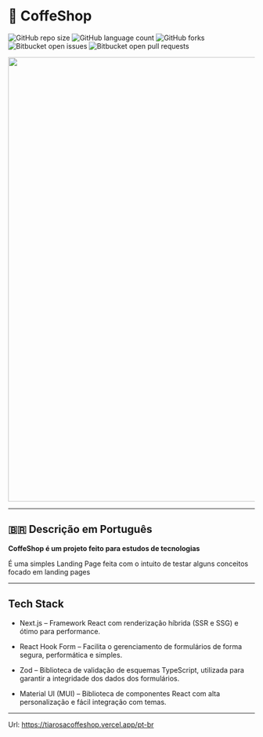 # 📱 CoffeShop

![GitHub repo size](https://img.shields.io/github/repo-size/iuricode/README-template?style=for-the-badge)
![GitHub language count](https://img.shields.io/github/languages/count/iuricode/README-template?style=for-the-badge)
![GitHub forks](https://img.shields.io/github/forks/iuricode/README-template?style=for-the-badge)
![Bitbucket open issues](https://img.shields.io/bitbucket/issues/iuricode/README-template?style=for-the-badge)
![Bitbucket open pull requests](https://img.shields.io/bitbucket/pr-raw/iuricode/README-template?style=for-the-badge)


<p align="center">
<img width="1919" height="906" alt="Image" src="https://github.com/user-attachments/assets/8a46dd37-f3b7-4d0d-a9db-1a27caca3ebf" />
</p>

---

## 🇧🇷 Descrição em Português

**CoffeShop é um projeto feito para estudos de tecnologias**

É uma simples Landing Page feita com o intuito de testar alguns conceitos focado em landing pages

---

## Tech Stack 

- Next.js – Framework React com renderização híbrida (SSR e SSG) e ótimo para performance.

- React Hook Form – Facilita o gerenciamento de formulários de forma segura, performática e simples.

- Zod – Biblioteca de validação de esquemas TypeScript, utilizada para garantir a integridade dos dados dos formulários.


- Material UI (MUI) – Biblioteca de componentes React com alta personalização e fácil integração com temas.

---

Url: https://tiarosacoffeshop.vercel.app/pt-br
